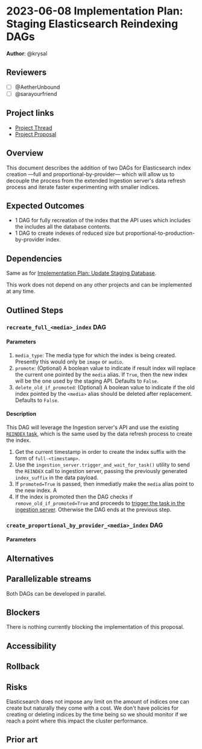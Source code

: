 # 2023-06-08 Implementation Plan: Staging Elasticsearch Reindexing DAGs

**Author**: @krysal

## Reviewers

- [ ] @AetherUnbound
- [ ] @sarayourfriend

## Project links

- [Project Thread](https://github.com/WordPress/openverse/issues/392)
- [Project Proposal](./20230331-project_proposal_search_relevancy_sandbox.md)

## Overview

This document describes the addition of two DAGs for Elasticsearch index
creation ––full and proportional-by-provider–– which will allow us to decouple
the process from the extended Ingestion server's data refresh process and
iterate faster experimenting with smaller indices.

## Expected Outcomes

- 1 DAG for fully recreation of the index that the API uses which includes the
  includes all the database contents.
- 1 DAG to create indexes of reduced size but
  proportional-to-production-by-provider index.

## Dependencies

Same as for
[Implementation Plan: Update Staging Database](./20230406-implementation_plan_update_staging_database.md).

This work does not depend on any other projects and can be implemented at any
time.

## Outlined Steps

### `recreate_full_<media>_index` DAG

#### Parameters

1. `media_type`: The media type for which the index is being created. Presently
   this would only be `image` or `audio`.
2. `promote`: (Optional) A boolean value to indicate if result index will
   replace the current one pointed by the `media` alias. If `True`, then the new
   index will be the one used by the staging API. Defaults to `False`.
3. `delete_old_if_promoted`: (Optional) A boolean value to indicate if the old
   index pointed by the `<media>` alias should be deleted after replacement.
   Defaults to `False`.

#### Description

This DAG will leverage the Ingestion server's API and use the existing
[`REINDEX` task](REINDEX), which is the same used by the data refresh process to
create the index.

1. Get the current timestamp in order to create the index suffix with the form
   of `full-<timestamp>`.
2. Use the `ingestion_server.trigger_and_wait_for_task()` utility to send the
   `REINDEX` call to ingestion server, passing the previously generated
   `index_suffix` in the data payload.
3. If `promoted=True` is passed, then inmediatly make the `media` alias point to
   the new index. A
4. If the index is promoted then the DAG checks if `remove_old_if_promoted=True`
   and proceeds to [trigger the task in the ingestion server](DELETE_INDEX).
   Otherwise the DAG ends at the previous step.

[reindex]:
  https://github.com/WordPress/openverse/blob/7427bbd4a8178d05a27e6fef07d70905ec7ef16b/ingestion_server/ingestion_server/indexer.py#L282
[delete_index]:
  https://github.com/WordPress/openverse/blob/7427bbd4a8178d05a27e6fef07d70905ec7ef16b/catalog/dags/data_refresh/data_refresh_task_factory.py#L222-L239

### `create_proportional_by_provider_<media>_index` DAG

#### Parameters

## Alternatives

<!-- Describe any alternatives considered and why they were not chosen or recommended. -->

## Parallelizable streams

<!-- What, if any, work within this plan can be parallelized? -->

Both DAGs can be developed in parallel.

## Blockers

<!-- What hard blockers exist which might prevent further work on this project? -->

There is nothing currently blocking the implementation of this proposal.

## Accessibility

<!-- Are there specific accessibility concerns relevant to this plan? Do you expect new UI elements that would need particular care to ensure they're implemented in an accessible way? Consider also low-spec device and slow internet accessibility, if relevant. -->

## Rollback

<!-- How do we roll back this solution in the event of failure? Are there any steps that can not easily be rolled back? -->

## Risks

<!-- What risks are we taking with this solution? Are there risks that once taken can’t be undone?-->

Elasticsearch does not impose any limit on the amount of indices one can create
but naturally they come with a cost. We don't have policies for creating or
deleting indices by the time being so we should monitor if we reach a point
where this impact the cluster performance.

## Prior art

<!-- Include links to documents and resources that you used when coming up with your solution. Credit people who have contributed to the solution that you wish to acknowledge. -->
